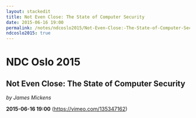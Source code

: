 ```yaml
---
layout: stackedit
title: Not Even Close: The State of Computer Security
date: 2015-06-16 19:00
permalink: /notes/ndcoslo2015/Not-Even-Close:-The-State-of-Computer-Security.html
ndcoslo2015: true
---
```


# NDC Oslo 2015

## Not Even Close: The State of Computer Security
*by James Mickens*

**2015-06-16 19:00** (https://vimeo.com/135347162)